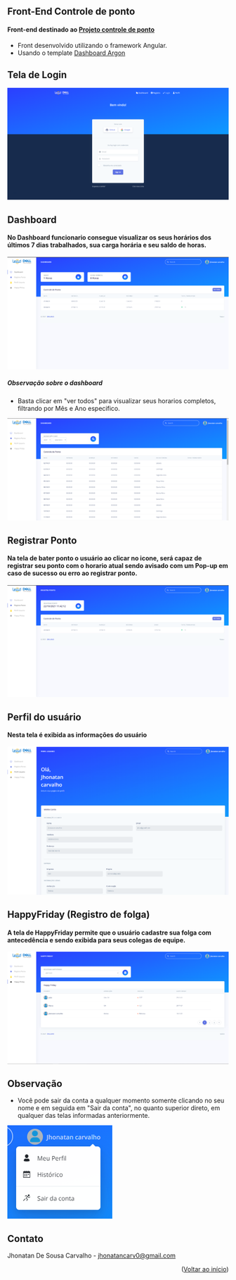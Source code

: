 ## Front-End Controle de ponto

#### Front-end destinado ao [Projeto controle de ponto](https://github.com/Jhonvtxn/ControleDePonto.git)

- Front desenvolvido utilizando o framework Angular.
- Usando o template <a href="https://www.creative-tim.com/product/argon-dashboard">Dashboard Argon</a>

## Tela de Login

<img src = "src/assets/imgReadMe/login.png">

## Dashboard
#### No Dashboard funcionario consegue visualizar os seus horários dos últimos 7 dias trabalhados, sua carga horária e seu saldo de horas.

<img src = "src/assets/imgReadMe/dashboard.png">


##### Observação sobre o dashboard
- Basta clicar em "ver todos" para visualizar seus horarios completos, filtrando por Mês e Ano especifico.

<img src = "src/assets/imgReadMe/allschedules.png">


## Registrar Ponto
#### Na tela de bater ponto o usuário ao clicar no icone, será capaz de registrar seu ponto com o horario atual sendo avisado com um Pop-up em caso de sucesso ou erro ao registrar ponto.

<img src = "src/assets/imgReadMe/registraponto.png">


## Perfil do usuário
#### Nesta tela é exibida as informações do usuário

<img src = "src/assets/imgReadMe/profile.png">

## HappyFriday (Registro de folga)
#### A tela de HappyFriday permite que o usuário cadastre sua folga com antecedência e sendo exibida para seus colegas de equipe.

<img src = "src/assets/imgReadMe/happyfriday.png">


## Observação
 - Você pode sair da conta a qualquer momento somente clicando no seu nome e em seguida em "Sair da conta", no quanto superior direto, em qualquer das telas informadas anteriormente.

<img src = "src/assets/imgReadMe/logout.png">


## Contato
Jhonatan De Sousa Carvalho - jhonatancarv0@gmail.com

<p align="right">(<a href="#top">Voltar ao início</a>)</p>
